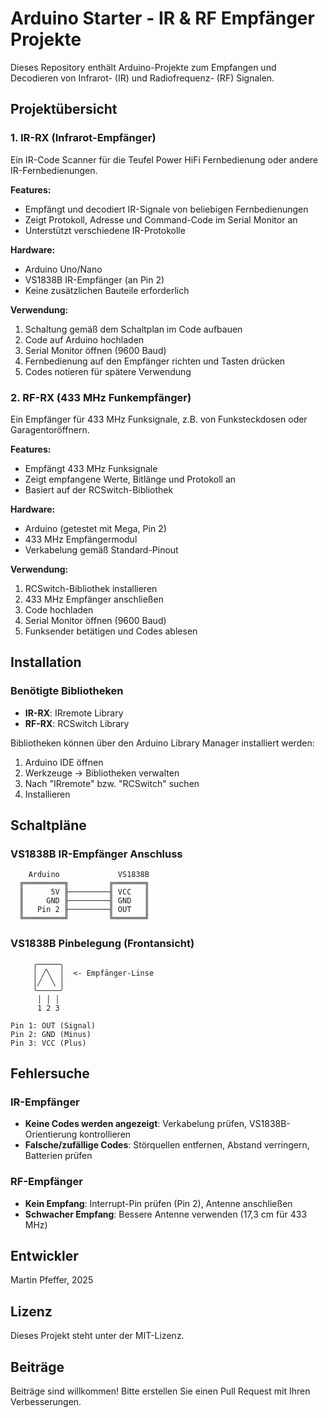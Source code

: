 # Arduino Starter - IR & RF Empfänger Projekte

Dieses Repository enthält Arduino-Projekte zum Empfangen und Decodieren von Infrarot- (IR) und Radiofrequenz- (RF) Signalen.

## Projektübersicht

### 1. IR-RX (Infrarot-Empfänger)
Ein IR-Code Scanner für die Teufel Power HiFi Fernbedienung oder andere IR-Fernbedienungen.

**Features:**
- Empfängt und decodiert IR-Signale von beliebigen Fernbedienungen
- Zeigt Protokoll, Adresse und Command-Code im Serial Monitor an
- Unterstützt verschiedene IR-Protokolle

**Hardware:**
- Arduino Uno/Nano
- VS1838B IR-Empfänger (an Pin 2)
- Keine zusätzlichen Bauteile erforderlich

**Verwendung:**
1. Schaltung gemäß dem Schaltplan im Code aufbauen
2. Code auf Arduino hochladen
3. Serial Monitor öffnen (9600 Baud)
4. Fernbedienung auf den Empfänger richten und Tasten drücken
5. Codes notieren für spätere Verwendung

### 2. RF-RX (433 MHz Funkempfänger)
Ein Empfänger für 433 MHz Funksignale, z.B. von Funksteckdosen oder Garagentoröffnern.

**Features:**
- Empfängt 433 MHz Funksignale
- Zeigt empfangene Werte, Bitlänge und Protokoll an
- Basiert auf der RCSwitch-Bibliothek

**Hardware:**
- Arduino (getestet mit Mega, Pin 2)
- 433 MHz Empfängermodul
- Verkabelung gemäß Standard-Pinout

**Verwendung:**
1. RCSwitch-Bibliothek installieren
2. 433 MHz Empfänger anschließen
3. Code hochladen
4. Serial Monitor öffnen (9600 Baud)
5. Funksender betätigen und Codes ablesen

## Installation

### Benötigte Bibliotheken
- **IR-RX**: IRremote Library
- **RF-RX**: RCSwitch Library

Bibliotheken können über den Arduino Library Manager installiert werden:
1. Arduino IDE öffnen
2. Werkzeuge → Bibliotheken verwalten
3. Nach "IRremote" bzw. "RCSwitch" suchen
4. Installieren

## Schaltpläne

### VS1838B IR-Empfänger Anschluss
```
    Arduino             VS1838B
  ╔═════════╗         ╔═══════╗
  ║      5V ╟─────────╢ VCC   ║
  ║     GND ╟─────────╢ GND   ║
  ║   Pin 2 ╟─────────╢ OUT   ║
  ╚═════════╝         ╚═══════╝
```

### VS1838B Pinbelegung (Frontansicht)
```
     ╭─────╮
     │ ╱╲  │  <- Empfänger-Linse
     │╱  ╲ │
     ╰─────╯
      │ │ │
      1 2 3

Pin 1: OUT (Signal)
Pin 2: GND (Minus)
Pin 3: VCC (Plus)
```

## Fehlersuche

### IR-Empfänger
- **Keine Codes werden angezeigt**: Verkabelung prüfen, VS1838B-Orientierung kontrollieren
- **Falsche/zufällige Codes**: Störquellen entfernen, Abstand verringern, Batterien prüfen

### RF-Empfänger
- **Kein Empfang**: Interrupt-Pin prüfen (Pin 2), Antenne anschließen
- **Schwacher Empfang**: Bessere Antenne verwenden (17,3 cm für 433 MHz)

## Entwickler
Martin Pfeffer, 2025

## Lizenz
Dieses Projekt steht unter der MIT-Lizenz.

## Beiträge
Beiträge sind willkommen! Bitte erstellen Sie einen Pull Request mit Ihren Verbesserungen.